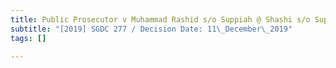 ```yaml
---
title: Public Prosecutor v Muhammad Rashid s/o Suppiah @ Shashi s/o Suppiah
subtitle: "[2019] SGDC 277 / Decision Date: 11\_December\_2019"
tags: []

---
```

